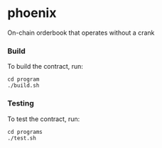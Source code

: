 # phoenix

On-chain orderbook that operates without a crank

### Build

To build the contract, run:

```
cd program
./build.sh
```

### Testing

To test the contract, run:

```
cd programs
./test.sh
```